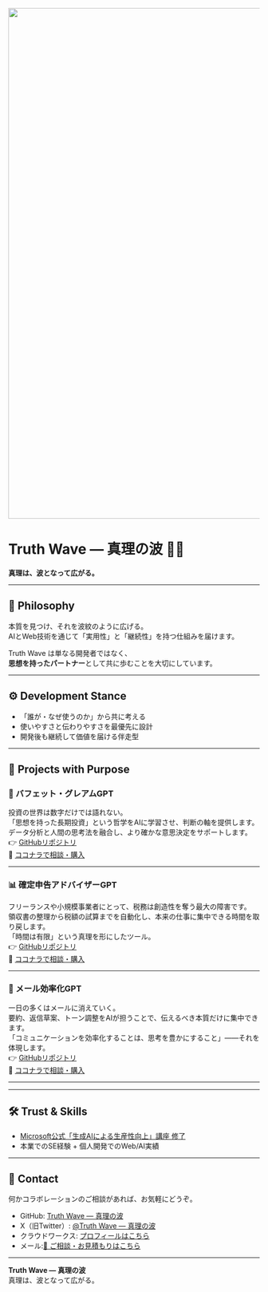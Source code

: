 <p align="center">
<img width="1536" height="1024" alt="ともプログラム便り ビジネス課題を技術で解決する Webアプリ・AI開発エンジニア" src="https://github.com/user-attachments/assets/a1b08baa-2084-4daf-b80d-5d8b434e628c" />
</p>

# Truth Wave ― 真理の波 🌊✨
**真理は、波となって広がる。**

---

## 🌌 Philosophy
本質を見つけ、それを波紋のように広げる。  
AIとWeb技術を通じて「実用性」と「継続性」を持つ仕組みを届けます。  

Truth Wave は単なる開発者ではなく、  
**思想を持ったパートナー**として共に歩むことを大切にしています。  

---

## ⚙️ Development Stance
- 「誰が・なぜ使うのか」から共に考える  
- 使いやすさと伝わりやすさを最優先に設計  
- 開発後も継続して価値を届ける伴走型  

---

## 🚀 Projects with Purpose

### 💼 バフェット・グレアムGPT  
投資の世界は数字だけでは語れない。  
「思想を持った長期投資」という哲学をAIに学習させ、判断の軸を提供します。  
データ分析と人間の思考法を融合し、より確かな意思決定をサポートします。  
👉 [GitHubリポジトリ](https://github.com/truthwave/Buffett-Graham-GPTs)  
🛒 [ココナラで相談・購入](https://coconala.com/contents_market/pictures/cmez6ftdz0sjh6m0h0xdbo1gs)  

---

### 📊 確定申告アドバイザーGPT  
フリーランスや小規模事業者にとって、税務は創造性を奪う最大の障害です。  
領収書の整理から税額の試算までを自動化し、本来の仕事に集中できる時間を取り戻します。  
「時間は有限」という真理を形にしたツール。  
👉 [GitHubリポジトリ](https://github.com/truthwave/-Freelance-Tax-Expense-Advisor)  
🛒 [ココナラで相談・購入](https://coconala.com/contents_market/pictures/cmfhhn9he01pv8n0hj53pku8q)  

---

### 📩 メール効率化GPT  
一日の多くはメールに消えていく。  
要約、返信草案、トーン調整をAIが担うことで、伝えるべき本質だけに集中できます。  
「コミュニケーションを効率化することは、思考を豊かにすること」――それを体現します。  
👉 [GitHubリポジトリ](https://github.com/truthwave/mail-efficiency-gpts)  
🛒 [ココナラで相談・購入](https://coconala.com/contents_market/pictures/cmf3ndqpl00xr6s0houn6itv9)  

---



---

## 🛠 Trust & Skills
- [Microsoft公式「生成AIによる生産性向上」講座 修了](https://github.com/truthwave/ai-productivity-cert-practical-output)  
- 本業でのSE経験 + 個人開発でのWeb/AI実績  

---

## 🤝 Contact
何かコラボレーションのご相談があれば、お気軽にどうぞ。

- GitHub: [Truth Wave ― 真理の波](https://github.com/truthwave)  
- X（旧Twitter）: [@Truth Wave ― 真理の波](https://x.com/Truth__Wave)  
- クラウドワークス: [プロフィールはこちら](https://crowdworks.jp/public/employees/6067887)
- メール:[📩 ご相談・お見積もりはこちら](mailto:realmadrid71214591@gmail.com)

---

**Truth Wave ― 真理の波**  
真理は、波となって広がる。
